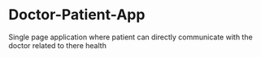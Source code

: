 # Doctor-Patient-App
Single page application where patient can directly communicate with the doctor related to there health

